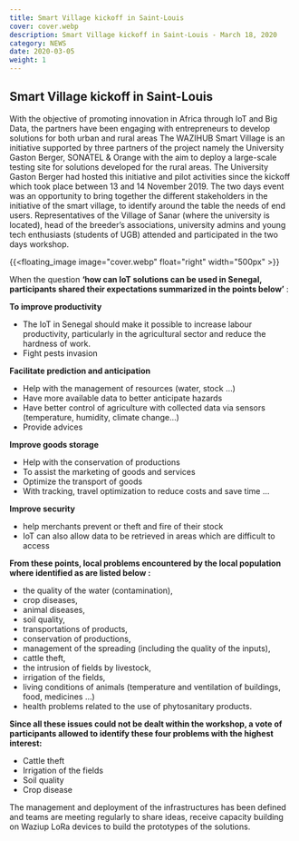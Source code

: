 ```yaml
---
title: Smart Village kickoff in Saint-Louis
cover: cover.webp
description: Smart Village kickoff in Saint-Louis - March 18, 2020
category: NEWS
date: 2020-03-05
weight: 1
---
```


## Smart Village kickoff in Saint-Louis


With the objective of promoting innovation in Africa through IoT and Big Data, the partners have been engaging with entrepreneurs to develop solutions for both urban and rural areas
The WAZIHUB Smart Village is an initiative supported by three partners of the project namely the University Gaston Berger, SONATEL & Orange with the aim to deploy a large-scale testing site for solutions developed for the rural areas.
The University Gaston Berger had hosted this initiative and pilot activities since the kickoff which took place between 13 and 14 November 2019. The two days event was an opportunity to bring together the different stakeholders in the initiative of the smart village, to identify around the table the needs of end users.
Representatives of the Village of Sanar (where the university is located), head of the breeder’s associations, university admins and young tech enthusiasts (students of UGB) attended and participated in the two days workshop.

<!-- ![image](cover.webp) -->
{{<floating_image image="cover.webp" float="right" width="500px" >}}

When the question **‘how can IoT solutions can be used in Senegal, participants shared their expectations  summarized in the points below’** :

**To improve productivity**

- The IoT in Senegal should make it possible to increase labour productivity, particularly in the agricultural sector and reduce the hardness of work.
- Fight pests invasion

**Facilitate prediction and anticipation**

- Help with the management of resources (water, stock …)
- Have more available data to better anticipate hazards
- Have better control of agriculture with collected data via sensors (temperature, humidity, climate change…)
- Provide advices

**Improve goods storage**

- Help with the conservation of productions
- To assist the marketing of goods and services
- Optimize the transport of goods
- With tracking, travel optimization to reduce costs and save time …

**Improve security**

- help merchants prevent or theft and fire of their stock
- IoT can also allow data to be retrieved in areas which are difficult to access

**From these points, local problems encountered by the local population where identified as are listed below :**

- the quality of the water (contamination),
- crop diseases,
- animal diseases,
- soil quality,
- transportations of products,
- conservation of productions,
- management of the spreading (including the quality of the inputs),
- cattle theft,
- the intrusion of fields by livestock,
- irrigation of the fields,
- living conditions of animals (temperature and ventilation of buildings, food, medicines …)
- health problems related to the use of phytosanitary products.

**Since all these issues could not be dealt within the workshop, a vote of participants allowed to identify these four problems with the highest interest:**


- Cattle theft
- Irrigation of the fields
- Soil quality
- Crop disease


The management and deployment of the infrastructures has been defined and teams are meeting regularly to share ideas, receive capacity building on Waziup LoRa devices to build the prototypes of the solutions.
